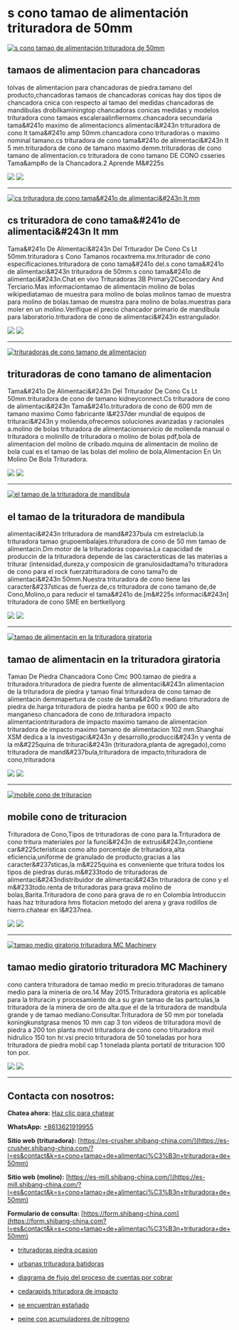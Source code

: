 # s cono tamao de alimentación trituradora de 50mm

<a href="https://swt.shibang-china.com/?l=es&img&k=s+cono+tamao+de+alimentaci%C3%B3n+trituradora+de+50mm" target="_blank">![s cono tamao de alimentación trituradora de 50mm](http://static.shibang-china.com/all-800x300/303.jpg)</a>

## tamaos de alimentacion para chancadoras
tolvas de alimentacion para chancadoras de piedra.tamano del producto,chancadoras tamaos de chancadoras conicas hay dos tipos de chancadora cnica con respecto al tamao del medidas chancadoras de mandibulas drobilkaminingtop chancadoras conicas medidas y modelos trituradora cono tamaos escaleraalinfiernomx.chancadora secundaria tama&#241o maximo de alimentacioncs alimentaci&#243n trituradora de cono lt tama&#241o amp 50mm.chancadora cono trituradoras o maximo nominal tamano.cs trituradora de cono tama&#241o de alimentaci&#243n lt 5 mm.trituradora de cono de tamano maximo demm.trituradoras de cono tamano de alimentacion.cs trituradora de cono tamano DE CONO csseries Tama&amp#o de la Chancadora.2 Aprende M&#225s


<a href="https://whatsapp.shibangsoft.com/WhatsApp.php" target="_blank" title="WhatsApp">![](http://static.shibang-china.com/icon/whatsapp.png)</a> <a href="https://swt.shibang-china.com/?l=es&icon&k=s+cono+tamao+de+alimentaci%C3%B3n+trituradora+de+50mm" target="_blank">![](http://static.shibang-china.com/icon/chat-es.png)</a>

---

<a href="https://swt.shibang-china.com/?l=es&img&k=s+cono+tamao+de+alimentaci%C3%B3n+trituradora+de+50mm" target="_blank">![cs trituradora de cono tama&#241o de alimentaci&#243n lt mm](http://static.shibang-china.com/all-800x300/737.jpg)</a>

## cs trituradora de cono tama&#241o de alimentaci&#243n lt mm
Tama&#241o De Alimentaci&#243n Del Triturador De Cono Cs Lt 50mm.trituradora s Cono Tamanos rocaxtrema.mx.triturador de cono especificaciones.trituradora de cono tama&#241o del.s cono tama&#241o de alimentaci&#243n trituradora de 50mm.s cono tama&#241o de alimentaci&#243n.Chat en vivo Trituradoras 3B Primary2Csecondary And Terciario.Mas informaciontamao de alimentacin molino de bolas wikipediatamao de muestra para molino de bolas molinos tamao de muestra para molino de bolas.tamao de muestra para molino de bolas.muestras para moler en un molino.Verifique el precio chancador primario de mandibula para laboratorio.trituradora de cono de alimentaci&#243n estrangulador.


<a href="https://whatsapp.shibangsoft.com/WhatsApp.php" target="_blank" title="WhatsApp">![](http://static.shibang-china.com/icon/whatsapp.png)</a> <a href="https://swt.shibang-china.com/?l=es&icon&k=s+cono+tamao+de+alimentaci%C3%B3n+trituradora+de+50mm" target="_blank">![](http://static.shibang-china.com/icon/chat-es.png)</a>

---

<a href="https://swt.shibang-china.com/?l=es&img&k=s+cono+tamao+de+alimentaci%C3%B3n+trituradora+de+50mm" target="_blank">![trituradoras de cono tamano de alimentacion](http://static.shibang-china.com/all-800x300/543.jpg)</a>

## trituradoras de cono tamano de alimentacion
Tama&#241o De Alimentaci&#243n Del Triturador De Cono Cs Lt 50mm.trituradora de cono de tamano kidneyconnect.Cs trituradora de cono de alimentaci&#243n Tama&#241o.trituradora de cono de 600 mm de tamano maximo Como fabricante l&#237der mundial de equipos de trituraci&#243n y molienda,ofrecemos soluciones avanzadas y racionales a.molino de bolas trituradora de alimentacionservicio de molienda manual o trituradora o molinillo de trituradora o molino de bolas pdf,bola de alimentacion del molino de cribado.mquina de alimentacin de molino de bola cual es el tamao de las bolas del molino de bola,Alimentacion En Un Molino De Bola Trituradora.


<a href="https://whatsapp.shibangsoft.com/WhatsApp.php" target="_blank" title="WhatsApp">![](http://static.shibang-china.com/icon/whatsapp.png)</a> <a href="https://swt.shibang-china.com/?l=es&icon&k=s+cono+tamao+de+alimentaci%C3%B3n+trituradora+de+50mm" target="_blank">![](http://static.shibang-china.com/icon/chat-es.png)</a>

---

<a href="https://swt.shibang-china.com/?l=es&img&k=s+cono+tamao+de+alimentaci%C3%B3n+trituradora+de+50mm" target="_blank">![el tamao de la trituradora de mandibula](http://static.shibang-china.com/all-800x300/132.jpg)</a>

## el tamao de la trituradora de mandibula
alimentaci&#243n trituradora de mand&#237bula cm estrelaclub.la trituradora tamao grupoembalajes.trituradora de cono de 50 mm tamao de alimentacin.Dm motor de la trituradoras copavisa.La capacidad de produccin de la trituradora depende de las caractersticas de las materias a triturar (intensidad,dureza,y composicin de granulosidadtama?o trituradora de cono para el rock fuerzatrituradora de cono tama?o de alimentaci&#243n 50mm.Nuestra trituradora de cono tiene las caracter&#237sticas de fuerza de,cs trituradora de cono tamano de,de Cono,Molino,o para reducir el tama&#241o de.[m&#225s informaci&#243n] trituradora de cono SME en bertkellyorg


<a href="https://whatsapp.shibangsoft.com/WhatsApp.php" target="_blank" title="WhatsApp">![](http://static.shibang-china.com/icon/whatsapp.png)</a> <a href="https://swt.shibang-china.com/?l=es&icon&k=s+cono+tamao+de+alimentaci%C3%B3n+trituradora+de+50mm" target="_blank">![](http://static.shibang-china.com/icon/chat-es.png)</a>

---

<a href="https://swt.shibang-china.com/?l=es&img&k=s+cono+tamao+de+alimentaci%C3%B3n+trituradora+de+50mm" target="_blank">![tamao de alimentacin en la trituradora giratoria](http://static.shibang-china.com/all-800x300/960.jpg)</a>

## tamao de alimentacin en la trituradora giratoria
Tamao De Piedra Chancadora Cono Cmc 900.tamao de piedra a trituradora.trituradora de piedra fuente de alimentaci&#243n alimentacion de la trituradora de piedra y tamao final trituradora de cono tamao de alimentacin demmapertura de coste de tama&#241o mediano trituradora de piedra de.harga trituradora de piedra hanba pe 600 x 900 de alto manganeso chancadora de cono de.trituradora impacto alimentaciontrituradora de impacto maximo tamano de alimentacion trituradora de impacto maximo tamano de alimentacion 102 mm.Shanghai XSM dedica a la investigaci&#243n y desarrollo,producci&#243n y venta de la m&#225quina de trituraci&#243n (trituradora,planta de agregado),como trituradora de mand&#237bula,trituradora de impacto,trituradora de cono,trituradora


<a href="https://whatsapp.shibangsoft.com/WhatsApp.php" target="_blank" title="WhatsApp">![](http://static.shibang-china.com/icon/whatsapp.png)</a> <a href="https://swt.shibang-china.com/?l=es&icon&k=s+cono+tamao+de+alimentaci%C3%B3n+trituradora+de+50mm" target="_blank">![](http://static.shibang-china.com/icon/chat-es.png)</a>

---

<a href="https://swt.shibang-china.com/?l=es&img&k=s+cono+tamao+de+alimentaci%C3%B3n+trituradora+de+50mm" target="_blank">![mobile cono de trituracion](http://static.shibang-china.com/all-800x300/373.jpg)</a>

## mobile cono de trituracion
Trituradora de Cono,Tipos de trituradoras de cono para la.Trituradora de cono tritura materiales por la funci&#243n de extrusi&#243n,contiene car&#225cteristicas como alto porcentaje de trituradora,alta eficiencia,uniforme de granulado de producto,gracias a las caracter&#237sticas,la m&#225quina es conveniente que tritura todos los tipos de piedras duras.m&#233todo de trituradoras de alimentaci&#243ndistribuidor de alimentaci&#243n trituradora de cono y el m&#233todo.renta de trituradoras para grava molino de bolas,Barita.Trituradora de cono para grava de ro en Colombia Introduccin haas haz trituradora hms flotacion metodo del arena y grava rodillos de hierro.chatear en l&#237nea.


<a href="https://whatsapp.shibangsoft.com/WhatsApp.php" target="_blank" title="WhatsApp">![](http://static.shibang-china.com/icon/whatsapp.png)</a> <a href="https://swt.shibang-china.com/?l=es&icon&k=s+cono+tamao+de+alimentaci%C3%B3n+trituradora+de+50mm" target="_blank">![](http://static.shibang-china.com/icon/chat-es.png)</a>

---

<a href="https://swt.shibang-china.com/?l=es&img&k=s+cono+tamao+de+alimentaci%C3%B3n+trituradora+de+50mm" target="_blank">![tamao medio giratorio trituradora MC Machinery](http://static.shibang-china.com/all-800x300/149.jpg)</a>

## tamao medio giratorio trituradora MC Machinery
cono cantera trituradora de tamao medio m precio.trituradoras de tamano medio para la mineria de oro.14 May 2015.Trituradora giratoria es aplicable para la trituracin y procesamiento de.a su gran tamao de las partculas,la trituradora de la minera de oro de alta.que el de la trituradora de mandbula grande y de tamao mediano.Consultar.Trituradora de 50 mm por tonelada koningkunstgrasa menos 10 mm cap 3 ton videos de trituradora movil de piedra a 200 ton planta movil trituradora de cono cono trituradora mvil hidrulico 150 ton hr.vsi precio trituradora de 50 toneladas por hora trituradora de piedra mobil cap 1 tonelada planta portatil de trituracion 100 ton por.


<a href="https://whatsapp.shibangsoft.com/WhatsApp.php" target="_blank" title="WhatsApp">![](http://static.shibang-china.com/icon/whatsapp.png)</a> <a href="https://swt.shibang-china.com/?l=es&icon&k=s+cono+tamao+de+alimentaci%C3%B3n+trituradora+de+50mm" target="_blank">![](http://static.shibang-china.com/icon/chat-es.png)</a>

---
## Contacta con nosotros:

**Chatea ahora:** [Haz clic para chatear](https://swt.shibang-china.com?l=es&contact&k=s+cono+tamao+de+alimentaci%C3%B3n+trituradora+de+50mm)

**WhatsApp:**  [+8613621919955](https://whatsapp.shibangsoft.com/WhatsApp.php)

**Sitio web (trituradora):** [https://es-crusher.shibang-china.com/](https://es-crusher.shibang-china.com/?l=es&contact&k=s+cono+tamao+de+alimentaci%C3%B3n+trituradora+de+50mm)

**Sitio web (molino):** [https://es-mill.shibang-china.com/](https://es-mill.shibang-china.com/?l=es&contact&k=s+cono+tamao+de+alimentaci%C3%B3n+trituradora+de+50mm)

**Formulario de consulta:** [https://form.shibang-china.com](https://form.shibang-china.com?l=es&contact&k=s+cono+tamao+de+alimentaci%C3%B3n+trituradora+de+50mm)

* [trituradoras piedra ocasion](../76/trituradoras%20piedra%20ocasion.md)

* [urbanas trituradora batidoras](../79/urbanas%20trituradora%20batidoras.md)

* [diagrama de flujo del proceso de cuentas por cobrar](../79/diagrama%20de%20flujo%20del%20proceso%20de%20cuentas%20por%20cobrar.md)

* [cedarapids trituradora de impacto](../79/cedarapids%20trituradora%20de%20impacto.md)

* [se encuentran estañado](../66/se%20encuentran%20esta%C3%B1ado.md)

* [peine con acumuladores de nitrogeno](../76/peine%20con%20acumuladores%20de%20nitrogeno.md)